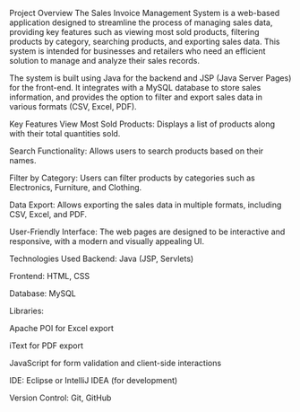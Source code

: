 Project Overview
The Sales Invoice Management System is a web-based application designed to streamline the process of managing sales data, providing key features such as viewing most sold products, filtering products by category, searching products, and exporting sales data. This system is intended for businesses and retailers who need an efficient solution to manage and analyze their sales records.

The system is built using Java for the backend and JSP (Java Server Pages) for the front-end. It integrates with a MySQL database to store sales information, and provides the option to filter and export sales data in various formats (CSV, Excel, PDF).

Key Features
View Most Sold Products: Displays a list of products along with their total quantities sold.

Search Functionality: Allows users to search products based on their names.

Filter by Category: Users can filter products by categories such as Electronics, Furniture, and Clothing.

Data Export: Allows exporting the sales data in multiple formats, including CSV, Excel, and PDF.

User-Friendly Interface: The web pages are designed to be interactive and responsive, with a modern and visually appealing UI.

Technologies Used
Backend: Java (JSP, Servlets)

Frontend: HTML, CSS

Database: MySQL

Libraries:

Apache POI for Excel export

iText for PDF export

JavaScript for form validation and client-side interactions

IDE: Eclipse or IntelliJ IDEA (for development)

Version Control: Git, GitHub
